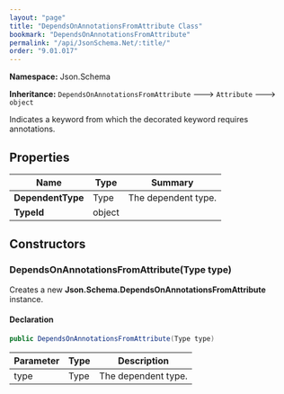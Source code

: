 ```yaml
---
layout: "page"
title: "DependsOnAnnotationsFromAttribute Class"
bookmark: "DependsOnAnnotationsFromAttribute"
permalink: "/api/JsonSchema.Net/:title/"
order: "9.01.017"
---
```

**Namespace:** Json.Schema

**Inheritance:**
`DependsOnAnnotationsFromAttribute`
 🡒 
`Attribute`
 🡒 
`object`

Indicates a keyword from which the decorated keyword requires annotations.

## Properties

| Name | Type | Summary |
|---|---|---|
| **DependentType** | Type | The dependent type. |
| **TypeId** | object |  |

## Constructors

### DependsOnAnnotationsFromAttribute(Type type)

Creates a new **Json.Schema.DependsOnAnnotationsFromAttribute** instance.

#### Declaration

```c#
public DependsOnAnnotationsFromAttribute(Type type)
```

| Parameter | Type | Description |
|---|---|---|
| type | Type | The dependent type. |


